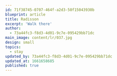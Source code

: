 ```yaml
---
id: 71f38745-0707-464f-a2d3-50f15043930b
blueprint: article
title: Radisson
excerpt: 'Walk there'
author:
  - 73a44fc3-f8d3-4d01-9c7e-095429bb71dc
main_image: content/lr/037.jpg
design: small
topics:
  - stay
updated_by: 73a44fc3-f8d3-4d01-9c7e-095429bb71dc
updated_at: 1661658685
published: true
---
```

